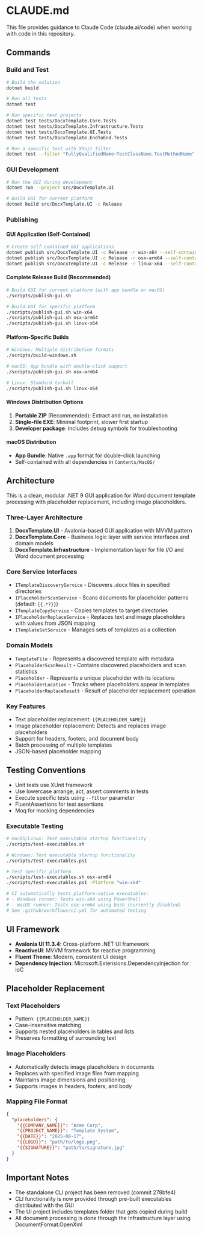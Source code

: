 # CLAUDE.md

This file provides guidance to Claude Code (claude.ai/code) when working with code in this repository.

## Commands

### Build and Test
```bash
# Build the solution
dotnet build

# Run all tests
dotnet test

# Run specific test projects
dotnet test tests/DocxTemplate.Core.Tests
dotnet test tests/DocxTemplate.Infrastructure.Tests
dotnet test tests/DocxTemplate.UI.Tests
dotnet test tests/DocxTemplate.EndToEnd.Tests

# Run a specific test with XUnit filter
dotnet test --filter "FullyQualifiedName~TestClassName.TestMethodName"
```

### GUI Development
```bash
# Run the GUI during development
dotnet run --project src/DocxTemplate.UI

# Build GUI for current platform
dotnet build src/DocxTemplate.UI -c Release
```

### Publishing

#### GUI Application (Self-Contained)
```bash
# Create self-contained GUI applications
dotnet publish src/DocxTemplate.UI -c Release -r win-x64 --self-contained -p:SkipCliBuild=true
dotnet publish src/DocxTemplate.UI -c Release -r osx-arm64 --self-contained -p:SkipCliBuild=true
dotnet publish src/DocxTemplate.UI -c Release -r linux-x64 --self-contained -p:SkipCliBuild=true
```

#### Complete Release Build (Recommended)
```bash
# Build GUI for current platform (with app bundle on macOS)
./scripts/publish-gui.sh

# Build GUI for specific platform
./scripts/publish-gui.sh win-x64
./scripts/publish-gui.sh osx-arm64
./scripts/publish-gui.sh linux-x64
```

#### Platform-Specific Builds
```bash
# Windows: Multiple distribution formats
./scripts/build-windows.sh

# macOS: App bundle with double-click support  
./scripts/publish-gui.sh osx-arm64

# Linux: Standard tarball
./scripts/publish-gui.sh linux-x64
```

#### Windows Distribution Options
1. **Portable ZIP** (Recommended): Extract and run, no installation
2. **Single-file EXE**: Minimal footprint, slower first startup  
3. **Developer package**: Includes debug symbols for troubleshooting

#### macOS Distribution
- **App Bundle**: Native `.app` format for double-click launching
- Self-contained with all dependencies in `Contents/MacOS/`

## Architecture

This is a clean, modular .NET 9 GUI application for Word document template processing with placeholder replacement, including image placeholders.

### Three-Layer Architecture
1. **DocxTemplate.UI** - Avalonia-based GUI application with MVVM pattern
2. **DocxTemplate.Core** - Business logic layer with service interfaces and domain models
3. **DocxTemplate.Infrastructure** - Implementation layer for file I/O and Word document processing

### Core Service Interfaces
- `ITemplateDiscoveryService` - Discovers .docx files in specified directories
- `IPlaceholderScanService` - Scans documents for placeholder patterns (default: `{{.*?}}`)
- `ITemplateCopyService` - Copies templates to target directories
- `IPlaceholderReplaceService` - Replaces text and image placeholders with values from JSON mapping
- `ITemplateSetService` - Manages sets of templates as a collection

### Domain Models
- `TemplateFile` - Represents a discovered template with metadata
- `PlaceholderScanResult` - Contains discovered placeholders and scan statistics
- `Placeholder` - Represents a unique placeholder with its locations
- `PlaceholderLocation` - Tracks where placeholders appear in templates
- `PlaceholderReplaceResult` - Result of placeholder replacement operation

### Key Features
- Text placeholder replacement: `{{PLACEHOLDER_NAME}}`
- Image placeholder replacement: Detects and replaces image placeholders
- Support for headers, footers, and document body
- Batch processing of multiple templates
- JSON-based placeholder mapping

## Testing Conventions
- Unit tests use XUnit framework
- Use lowercase arrange, act, assert comments in tests
- Execute specific tests using `--filter` parameter
- FluentAssertions for test assertions
- Moq for mocking dependencies

### Executable Testing
```bash
# macOS/Linux: Test executable startup functionality
./scripts/test-executables.sh

# Windows: Test executable startup functionality  
./scripts/test-executables.ps1

# Test specific platform
./scripts/test-executables.sh osx-arm64
./scripts/test-executables.ps1 -Platform "win-x64"

# CI automatically tests platform-native executables:
# - Windows runner: Tests win-x64 using PowerShell
# - macOS runner: Tests osx-arm64 using bash (currently disabled)
# See .github/workflows/ci.yml for automated testing
```

## UI Framework
- **Avalonia UI 11.3.4**: Cross-platform .NET UI framework
- **ReactiveUI**: MVVM framework for reactive programming
- **Fluent Theme**: Modern, consistent UI design
- **Dependency Injection**: Microsoft.Extensions.DependencyInjection for IoC

## Placeholder Replacement
### Text Placeholders
- Pattern: `{{PLACEHOLDER_NAME}}`
- Case-insensitive matching
- Supports nested placeholders in tables and lists
- Preserves formatting of surrounding text

### Image Placeholders  
- Automatically detects image placeholders in documents
- Replaces with specified image files from mapping
- Maintains image dimensions and positioning
- Supports images in headers, footers, and body

### Mapping File Format
```json
{
  "placeholders": {
    "{{COMPANY_NAME}}": "Acme Corp",
    "{{PROJECT_NAME}}": "Template System",
    "{{DATE}}": "2025-08-17",
    "{{LOGO}}": "path/to/logo.png",
    "{{SIGNATURE}}": "path/to/signature.jpg"
  }
}
```

## Important Notes
- The standalone CLI project has been removed (commit 278bfe4)
- CLI functionality is now provided through pre-built executables distributed with the GUI
- The UI project includes templates folder that gets copied during build
- All document processing is done through the Infrastructure layer using DocumentFormat.OpenXml